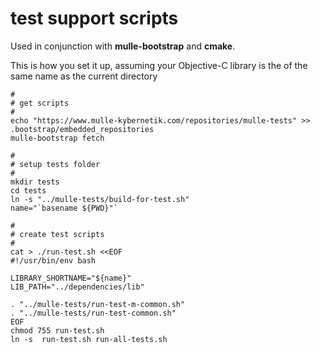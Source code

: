 # test support scripts

Used in conjunction with **mulle-bootstrap** and **cmake**.


This is how you set it up, assuming your Objective-C library is the of the same
name as the current directory

```
#
# get scripts
#
echo "https://www.mulle-kybernetik.com/repositories/mulle-tests" >> .bootstrap/embedded_repositories
mulle-bootstrap fetch

#
# setup tests folder
#
mkdir tests
cd tests
ln -s "../mulle-tests/build-for-test.sh"
name="`basename ${PWD}"`

#
# create test scripts
#
cat > ./run-test.sh <<EOF
#!/usr/bin/env bash

LIBRARY_SHORTNAME="${name}"
LIB_PATH="../dependencies/lib"

. "../mulle-tests/run-test-m-common.sh"
. "../mulle-tests/run-test-common.sh"
EOF
chmod 755 run-test.sh
ln -s  run-test.sh run-all-tests.sh
```

